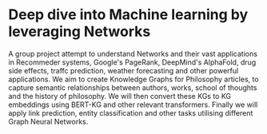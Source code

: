 # Deep dive into Machine learning by leveraging Networks 

A group project attempt to understand Networks and their vast applications in Recommeder systems, Google's PageRank, DeepMind's AlphaFold, drug side effects, traffc prediction,
weather forecasting and other powerful applications. We aim to create Knowledge Graphs for Philosophy articles, to capture semantic relationships between authors, works, school of thoughts and the history of philosophy. We will then convert these KGs to KG embeddings using BERT-KG and other relevant transformers. Finally we will apply link prediction, entity classification and other tasks utilising different Graph Neural Networks.
